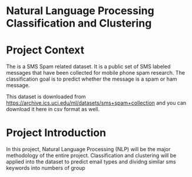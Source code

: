 # Natural Language Processing Classification and Clustering 

# Project Context
The is a SMS Spam related dataset. It is a public set of SMS labeled messages that have been collected for mobile phone spam research. The classification goal is to predict whether the message is a spam or ham message.

This dataset is downloaded from https://archive.ics.uci.edu/ml/datasets/sms+spam+collection and you can download it here in csv format as well.

# Project Introduction 
In this project, Natural Language Processing (NLP) will be the major methodology of the entire project. 
Classification and clustering will be applied into the dataset to predict email types and dividng similar sms keywords into numbers of group 

